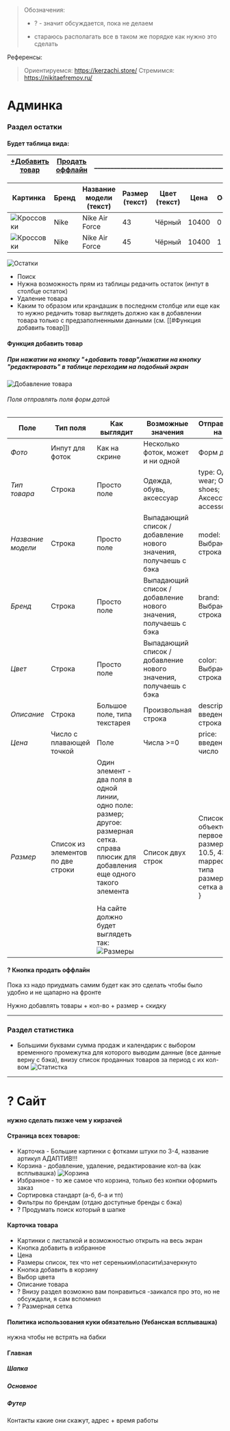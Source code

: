 > Обозначения:
> - ? - значит обсуждается, пока не делаем
> * стараюсь располагать все в таком же порядке как нужно это сделать

Референсы:
> Ориентируемся: https://kerzachi.store/
> Стремимся: https://nikitaefremov.ru/
# Админка
### Раздел остатки
#### Будет таблица вида:

| [+Добавить товар](#при-нажатии-на-кнопку-добавить-товарнажатии-на-кнопку-редактировать-в-таблице-переходим-на-подобный-экран) | [Продать оффлайн](#-кнопка-продать-оффлайн) | ________________________________________ | Поиск |     |
| ------------------------------------------------------------------------------------------------------------------------------------- | ---------------------------------------------- | ---------------------------------------- | ----- | --- |

| Картинка                          | Бренд | Название модели (текст) | Размер (текст) | Цвет (текст) | Цена  | Остаток |
| --------------------------------- | ----- | ----------------------- | -------------- | ------------ | ----- | ------- |
| ![Кроссовки](images/sneakers.jpg) | Nike  | Nike Air Force          | 43             | Чёрный       | 10400 | 0       |
| ![Кроссовки](images/sneakers.jpg) | Nike  | Nike Air Force          | 45             | Чёрный       | 10400 | 1       |


![Остатки](images/stock-reference.png)
 - Поиск
 - Нужна возможность прям из таблицы редачить остаток (инпут в столбце остаток)
 - Удаление товара
 - Каким то образом или крандашик в последнкм столбце или еще как то нужно редачить товар выглядеть должно как в добавлении товара только с предзаполненными данными (см. [[#Функция добавить товар]])
#### Функция добавить товар
##### При нажатии на кнопку "+добавить товар"/нажатии на кнопку "редактировать" в таблице переходим на подобный экран
![Добавление товара](images/add-product.png)

###### Поля отправлять поля форм датой

| Поле              | Тип поля                          | Как выглядит                                                                                                                                                                                                        | Возможные значения                                               | Отправляемые на бек                                                                                          |
| ----------------- | --------------------------------- | ------------------------------------------------------------------------------------------------------------------------------------------------------------------------------------------------------------------- | ---------------------------------------------------------------- | ------------------------------------------------------------------------------------------------------------ |
| *Фото*            | Инпут для фоток                   | Как на скрине                                                                                                                                                                                                       | Несколько фоток, может и ни одной                                | Форм датой                                                                                                   |
| *Тип товара*      | Строка                            | Просто поле                                                                                                                                                                                                         | Одежда, обувь, аксессуар                                         | type: Одежда: wear; Обувь - shoes; Аксессуар - accessories;                                                  |
| *Название модели* | Строка                            | Просто поле                                                                                                                                                                                                         | Выпадающий список / добавление нового значения, получаешь с бэка | model: Выбранная строка                                                                                      |
| *Бренд*           | Строка                            | Просто поле                                                                                                                                                                                                         | Выпадающий список / добавление нового значения, получаешь с бэка | brand: Выбранная строка                                                                                      |
| *Цвет*            | Строка                            | Просто поле                                                                                                                                                                                                         | Выпадающий список / добавление нового значения, получаешь с бэка | color: Выбранная строка                                                                                      |
| *Описание*        | Строка                            | Большое поле, типа текстарея                                                                                                                                                                                        | Произвольная строка                                              | description: введенная строка                                                                                |
| *Цена*            | Число с плавающей точкой          | Поле                                                                                                                                                                                                                | Числа >=0                                                        | price: введенное число                                                                                       |
| *Размер*          | Список из элементов по две строки | Один элемент - два поля в одной линии, одно поле: размер; другое: размерная сетка. справа плюсик для добавления еще одного такого элемента<br><br>На сайте должно будет выглядеть так: ![Размеры](images/sizes.png) | Список двух строк                                                | Список объектов {     size: первое поле размер (M, 10.5, 43); mapped_size: типа размерная сетка аля куку.  } |

#### ? Кнопка продать оффлайн
Пока хз надо приудмать самим будет как это сделать чтобы было удобно и не щапарно на фронте

Нужно добавлять товары + кол-во + размер + скидку

---
### Раздел статистика
+ Большими буквами сумма продаж и календарик с выбором временного промежутка для которого выводим данные (все данные верну с бэка), внизу список проданных товаров за период с их кол-вом
![Статистка](images/statistic.jpg)

---


# ? Сайт
 **нужно сделать пизже чем у кирзачей**
#### Страница всех товаров:
- Карточка - Большие картинки с фотками штуки по 3-4, название артикул АДАПТИВ!!!
- Корзина - добавление, удаление, редактирование кол-ва (как всплывашка)
	![Корзина](images/shopping-cart.png)
- Избранное - то же самое что корзина, только без конпки оформить заказ
- Сортировка стандарт (а-б, б-а и тп)
- Фильтры по брендам (отдаю доступные бренды с бэка)
- ? Продумать поиск который в шапке

#### Карточка товара
- Картинки с листалкой и возможностью открыть на весь экран
- Кнопка добавить в избранное
- Цена
- Размеры список, тех что нет сереньким\опасити\зачеркнуто
- Кнопка добавить в корзину
- Выбор цвета
- Описание товара
- ? Внизу раздел возможно вам понравиться -заикался про это, но не обсуждали, я сам вспомнил
- ? Размерная сетка
#### Политика использования куки обязательно (Уебанская всплывашка)
нужна чтобы не встрять на бабки
#### Главная
##### Шапка
##### Основное
##### Футер
Контакты какие они скажут, адрес + время работы
